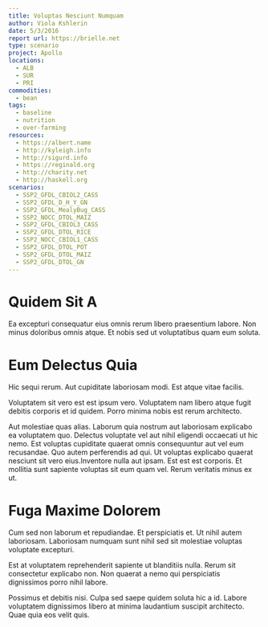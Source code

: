 ```yaml
---
title: Voluptas Nesciunt Numquam
author: Viola Kshlerin
date: 5/3/2016
report url: https://brielle.net
type: scenario
project: Apollo
locations:
  - ALB
  - SUR
  - PRI
commodities:
  - bean
tags:
  - baseline
  - nutrition
  - over-farming
resources:
  - https://albert.name
  - http://kyleigh.info
  - http://sigurd.info
  - https://reginald.org
  - http://charity.net
  - http://haskell.org
scenarios:
  - SSP2_GFDL_CBIOL2_CASS
  - SSP2_GFDL_D_H_Y_GN
  - SSP2_GFDL_MealyBug_CASS
  - SSP2_NOCC_DTOL_MAIZ
  - SSP2_GFDL_CBIOL3_CASS
  - SSP2_GFDL_DTOL_RICE
  - SSP2_NOCC_CBIOL1_CASS
  - SSP2_GFDL_DTOL_POT
  - SSP2_GFDL_DTOL_MAIZ
  - SSP2_GFDL_DTOL_GN
---
```

# Quidem Sit A
Ea excepturi consequatur eius omnis rerum libero praesentium labore. Non minus doloribus omnis atque. Et nobis sed ut voluptatibus quam eum soluta.

# Eum Delectus Quia
Hic sequi rerum. Aut cupiditate laboriosam modi. Est atque vitae facilis.
 Voluptatem sit vero est est ipsum vero. Voluptatem nam libero atque fugit debitis corporis et id quidem. Porro minima nobis est rerum architecto.
 Aut molestiae quas alias. Laborum quia nostrum aut laboriosam explicabo ea voluptatem quo. Delectus voluptate vel aut nihil eligendi occaecati ut hic nemo. Est voluptas cupiditate quaerat omnis consequuntur aut vel eum recusandae. Quo autem perferendis ad qui. Ut voluptas explicabo quaerat nesciunt sit vero eius.Inventore nulla aut ipsam. Est est est corporis. Et mollitia sunt sapiente voluptas sit eum quam vel. Rerum veritatis minus ex ut.

# Fuga Maxime Dolorem
Cum sed non laborum et repudiandae. Et perspiciatis et. Ut nihil autem laboriosam. Laboriosam numquam sunt nihil sed sit molestiae voluptas voluptate excepturi.
 Est at voluptatem reprehenderit sapiente ut blanditiis nulla. Rerum sit consectetur explicabo non. Non quaerat a nemo qui perspiciatis dignissimos porro nihil labore.
 Possimus et debitis nisi. Culpa sed saepe quidem soluta hic a id. Labore voluptatem dignissimos libero at minima laudantium suscipit architecto. Quae quia eos velit quis.
